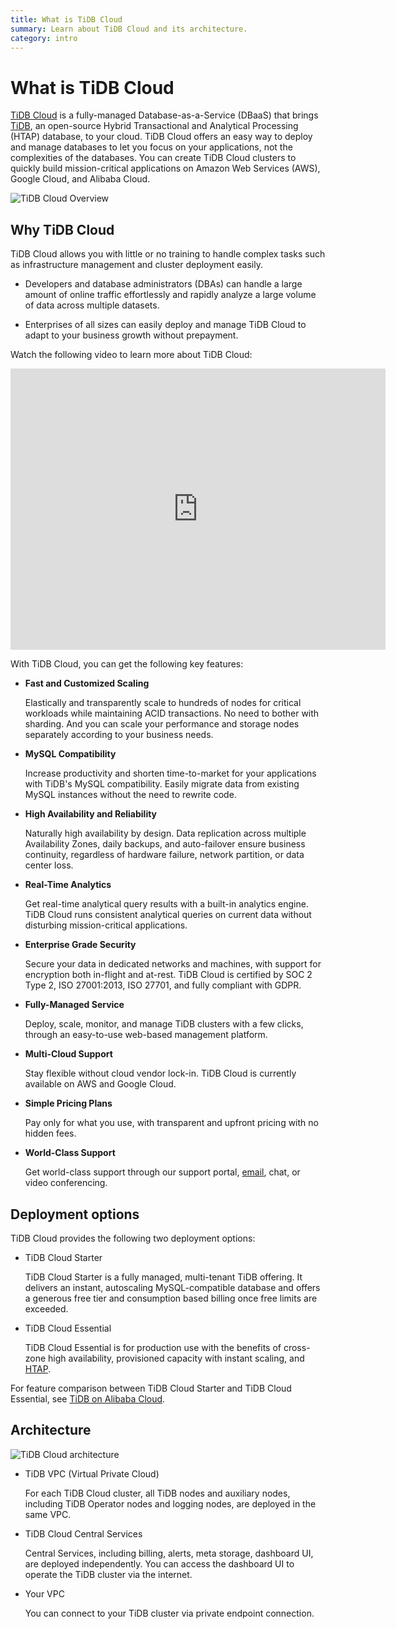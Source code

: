 ```yaml
---
title: What is TiDB Cloud
summary: Learn about TiDB Cloud and its architecture.
category: intro
---
```


# What is TiDB Cloud

[TiDB Cloud](https://www.pingcap.com/tidb-cloud/) is a fully-managed Database-as-a-Service (DBaaS) that brings [TiDB](https://docs.pingcap.com/tidb/stable/overview), an open-source Hybrid Transactional and Analytical Processing (HTAP) database, to your cloud. TiDB Cloud offers an easy way to deploy and manage databases to let you focus on your applications, not the complexities of the databases. You can create TiDB Cloud clusters to quickly build mission-critical applications on Amazon Web Services (AWS), Google Cloud, and Alibaba Cloud.

![TiDB Cloud Overview](https://docs-download.pingcap.com/media/images/docs/tidb-cloud/tidb-cloud-overview.png)

## Why TiDB Cloud

TiDB Cloud allows you with little or no training to handle complex tasks such as infrastructure management and cluster deployment easily.

- Developers and database administrators (DBAs) can handle a large amount of online traffic effortlessly and rapidly analyze a large volume of data across multiple datasets.

- Enterprises of all sizes can easily deploy and manage TiDB Cloud to adapt to your business growth without prepayment.

Watch the following video to learn more about TiDB Cloud:

<iframe width="600" height="450" src="https://www.youtube.com/embed/skCV9BEmjbo?enablejsapi=1" title="Why TiDB Cloud?" frameborder="0" allow="accelerometer; autoplay; clipboard-write; encrypted-media; gyroscope; picture-in-picture" allowfullscreen></iframe>

With TiDB Cloud, you can get the following key features:

- **Fast and Customized Scaling**

    Elastically and transparently scale to hundreds of nodes for critical workloads while maintaining ACID transactions. No need to bother with sharding. And you can scale your performance and storage nodes separately according to your business needs.

- **MySQL Compatibility**

    Increase productivity and shorten time-to-market for your applications with TiDB's MySQL compatibility. Easily migrate data from existing MySQL instances without the need to rewrite code.

- **High Availability and Reliability**

    Naturally high availability by design. Data replication across multiple Availability Zones, daily backups, and auto-failover ensure business continuity, regardless of hardware failure, network partition, or data center loss.

- **Real-Time Analytics**

    Get real-time analytical query results with a built-in analytics engine. TiDB Cloud runs consistent analytical queries on current data without disturbing mission-critical applications.

- **Enterprise Grade Security**

    Secure your data in dedicated networks and machines, with support for encryption both in-flight and at-rest. TiDB Cloud is certified by SOC 2 Type 2, ISO 27001:2013, ISO 27701, and fully compliant with GDPR.

- **Fully-Managed Service**

    Deploy, scale, monitor, and manage TiDB clusters with a few clicks, through an easy-to-use web-based management platform.

- **Multi-Cloud Support**

    Stay flexible without cloud vendor lock-in. TiDB Cloud is currently available on AWS and Google Cloud.

- **Simple Pricing Plans**

    Pay only for what you use, with transparent and upfront pricing with no hidden fees.

- **World-Class Support**

    Get world-class support through our support portal, <a href="mailto:tidbcloud-support@pingcap.com">email</a>, chat, or video conferencing.

## Deployment options

TiDB Cloud provides the following two deployment options:

<!--TBD, ToDo: Not sure the URL for TiDB Cloud Starter-->

- TiDB Cloud Starter

    TiDB Cloud Starter is a fully managed, multi-tenant TiDB offering. It delivers an instant, autoscaling MySQL-compatible database and offers a generous free tier and consumption based billing once free limits are exceeded.

- TiDB Cloud Essential

    TiDB Cloud Essential is for production use with the benefits of cross-zone high availability, provisioned capacity with instant scaling, and [HTAP](https://en.wikipedia.org/wiki/Hybrid_transactional/analytical_processing).

For feature comparison between TiDB Cloud Starter and TiDB Cloud Essential, see [TiDB on Alibaba Cloud](https://www.pingcap.com/partners/alibaba-cloud/).

## Architecture

![TiDB Cloud architecture](https://docs-download.pingcap.com/media/images/docs/tidb-cloud/tidb-cloud-architecture.png)

- TiDB VPC (Virtual Private Cloud)

    For each TiDB Cloud cluster, all TiDB nodes and auxiliary nodes, including TiDB Operator nodes and logging nodes, are deployed in the same VPC.

- TiDB Cloud Central Services

    Central Services, including billing, alerts, meta storage, dashboard UI, are deployed independently. You can access the dashboard UI to operate the TiDB cluster via the internet.

- Your VPC

    You can connect to your TiDB cluster via private endpoint connection.
